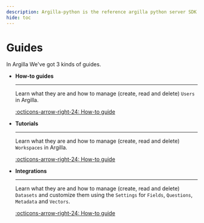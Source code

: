 ```yaml
---
description: Argilla-python is the reference argilla python server SDK.
hide: toc
---
```

# Guides

In Argilla We've got 3 kinds of guides.


<div class="grid cards" markdown>

-   __How-to guides__

    ---

    Learn what they are and how to manage (create, read and delete) `Users` in Argilla.

    [:octicons-arrow-right-24: How-to guide](user.md)

-   __Tutorials__

    ---

    Learn what they are and how to manage (create, read and delete) `Workspaces` in Argilla.

    [:octicons-arrow-right-24: How-to guide](workspace.md)

-   __Integrations__

    ---

    Learn what they are and how to manage (create, read and delete) `Datasets` and customize them using the `Settings` for `Fields`, `Questions`,  `Metadata` and `Vectors`.

    [:octicons-arrow-right-24: How-to guide](dataset.md)

</div>
